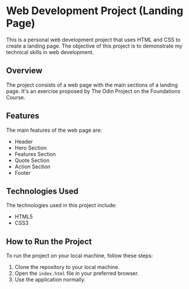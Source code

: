 # Web Development Project (Landing Page)

This is a personal web development project that uses HTML and CSS to create a landing page. The objective of this project is to demonstrate my technical skills in web development.

## Overview

The project consists of a web page with the main sections of a landing page. It's an exercise proposed by The Odin Project on the Foundations Course.

## Features

The main features of the web page are:

- Header
- Hero Section
- Features Section
- Quote Section
- Action Section
- Footer

## Technologies Used

The technologies used in this project include:

- HTML5
- CSS3

## How to Run the Project

To run the project on your local machine, follow these steps:

1. Clone the repository to your local machine.
2. Open the `index.html` file in your preferred browser.
3. Use the application normally.
